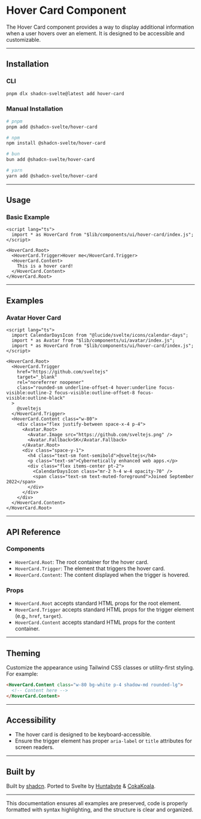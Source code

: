 

# Hover Card Component

The Hover Card component provides a way to display additional information when a user hovers over an element. It is designed to be accessible and customizable.

---

## Installation

### CLI
```bash
pnpm dlx shadcn-svelte@latest add hover-card
```

### Manual Installation
```bash
# pnpm
pnpm add @shadcn-svelte/hover-card

# npm
npm install @shadcn-svelte/hover-card

# bun
bun add @shadcn-svelte/hover-card

# yarn
yarn add @shadcn-svelte/hover-card
```

---

## Usage

### Basic Example
```svelte
<script lang="ts">
  import * as HoverCard from "$lib/components/ui/hover-card/index.js";
</script>

<HoverCard.Root>
  <HoverCard.Trigger>Hover me</HoverCard.Trigger>
  <HoverCard.Content>
    This is a hover card!
  </HoverCard.Content>
</HoverCard.Root>
```

---

## Examples

### Avatar Hover Card
```svelte
<script lang="ts">
  import CalendarDaysIcon from "@lucide/svelte/icons/calendar-days";
  import * as Avatar from "$lib/components/ui/avatar/index.js";
  import * as HoverCard from "$lib/components/ui/hover-card/index.js";
</script>

<HoverCard.Root>
  <HoverCard.Trigger
    href="https://github.com/sveltejs"
    target="_blank"
    rel="noreferrer noopener"
    class="rounded-sm underline-offset-4 hover:underline focus-visible:outline-2 focus-visible:outline-offset-8 focus-visible:outline-black"
  >
    @sveltejs
  </HoverCard.Trigger>
  <HoverCard.Content class="w-80">
    <div class="flex justify-between space-x-4 p-4">
      <Avatar.Root>
        <Avatar.Image src="https://github.com/sveltejs.png" />
        <Avatar.Fallback>SK</Avatar.Fallback>
      </Avatar.Root>
      <div class="space-y-1">
        <h4 class="text-sm font-semibold">@sveltejs</h4>
        <p class="text-sm">Cybernetically enhanced web apps.</p>
        <div class="flex items-center pt-2">
          <CalendarDaysIcon class="mr-2 h-4 w-4 opacity-70" />
          <span class="text-sm text-muted-foreground">Joined September 2022</span>
        </div>
      </div>
    </div>
  </HoverCard.Content>
</HoverCard.Root>
```

---

## API Reference

### Components
- `HoverCard.Root`: The root container for the hover card.
- `HoverCard.Trigger`: The element that triggers the hover card.
- `HoverCard.Content`: The content displayed when the trigger is hovered.

### Props
- `HoverCard.Root` accepts standard HTML props for the root element.
- `HoverCard.Trigger` accepts standard HTML props for the trigger element (e.g., `href`, `target`).
- `HoverCard.Content` accepts standard HTML props for the content container.

---

## Theming
Customize the appearance using Tailwind CSS classes or utility-first styling. For example:
```html
<HoverCard.Content class="w-80 bg-white p-4 shadow-md rounded-lg">
  <!-- Content here -->
</HoverCard.Content>
```

---

## Accessibility
- The hover card is designed to be keyboard-accessible.
- Ensure the trigger element has proper `aria-label` or `title` attributes for screen readers.

---

## Built by
Built by [shadcn](https://shadcn.com). Ported to Svelte by [Huntabyte](https://github.com/Huntabyte) & [CokaKoala](https://github.com/CokaKoala).

---

This documentation ensures all examples are preserved, code is properly formatted with syntax highlighting, and the structure is clear and organized.